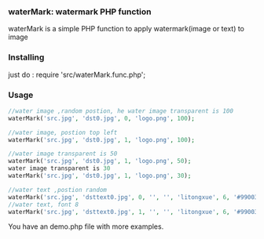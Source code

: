 ### waterMark:  watermark PHP function
waterMark is a simple PHP function to apply watermark(image or text) to image
### Installing
just do : require 'src/waterMark.func.php';
### Usage
```php
//water image ,random postion, he water image transparent is 100
waterMark('src.jpg', 'dst0.jpg', 0, 'logo.png', 100);

//water image, postion top left
waterMark('src.jpg', 'dst0.jpg', 1, 'logo.png', 100);

//water image transparent is 50
waterMark('src.jpg', 'dst0.jpg', 1, 'logo.png', 50);
water image transparent is 30
waterMark('src.jpg', 'dst0.jpg', 1, 'logo.png', 30);

//water text ,postion random
waterMark('src.jpg', 'dsttext0.jpg', 0, '', '', 'litongxue', 6, '#990033');
//water text, font 8
waterMark('src.jpg', 'dsttext0.jpg', 1, '', '', 'litongxue', 6, '#990033');
```
You have an demo.php file with more examples.